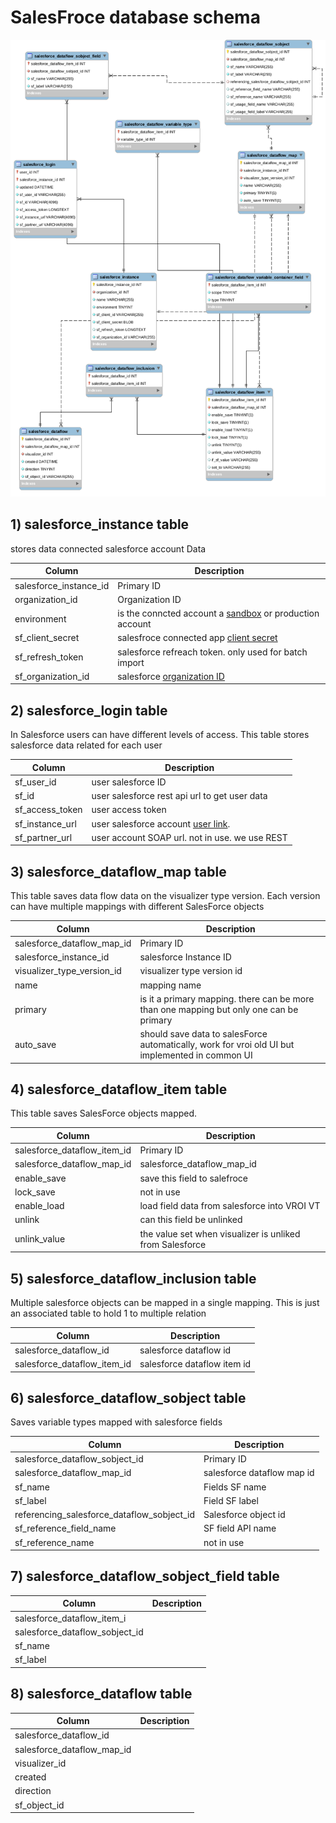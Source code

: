 
# SalesFroce database schema

![sf db](https://raw.githubusercontent.com/projectgoldmine/documentation/main/sf_erd.png)



## 1) salesforce_instance table

 stores data  connected salesforce account Data
 
  
  Column               | Description
-------------          | -------------
salesforce_instance_id | Primary ID
organization_id        | Organization ID
environment            | is the conncted account a [sandbox](https://developer.salesforce.com/docs/atlas.en-us.apexcode.meta/apexcode/apex_intro_get_dev_account.htm) or production account
sf_client_secret       | salesfroce connected app [client secret](https://docs.datawatch.com/swarm/desktop/Generating_a_Client_ID_and_ClientSecret_Key_for_Salesforce_Connections.htm)
sf_refresh_token       | salesforce refreach token. only used for batch import
sf_organization_id     | salesforce [organization ID](https://help.salesforce.com/articleView?id=000325251&type=1&mode=1) 


## 2) salesforce_login table

In Salesforce users can have different levels of access. This table  stores salesforce data related for each user 

 Column            | Description
-------------      | -------------
sf_user_id         |  user salesforce ID
sf_id              |  user salesforce rest api url to get user data
sf_access_token    |  user access token 
sf_instance_url    |  user salesforce account [user link](https://help.salesforce.com/articleView?id=000322728&type=1&mode=1). 
sf_partner_url     |  user account SOAP url. not in use. we use REST

## 3) salesforce_dataflow_map table

This table saves data flow data on the visualizer type version. Each version can have multiple mappings with different SalesForce objects  


 Column                        | Description
-------------                  | -------------
salesforce_dataflow_map_id     |  Primary ID
salesforce_instance_id         |  salesforce Instance ID
visualizer_type_version_id     |  visualizer type version id
name                           |  mapping name
primary                        |  is it a primary mapping. there can be more than one mapping but only one can be primary
auto_save                      |  should save data to salesForce automatically, work for vroi old UI but implemented in common UI   


## 4) salesforce_dataflow_item table
This table saves  SalesForce objects mapped. 



 Column                        | Description
-------------                  | -------------
salesforce_dataflow_item_id    | Primary ID
salesforce_dataflow_map_id     |  salesforce_dataflow_map_id
enable_save                    |  save this field to salefroce 
lock_save                      |  not in use
enable_load                    |  load field data from salesforce into VROI VT
unlink                         |  can this field be unlinked
unlink_value                   |  the value set when visualizer is unliked from Salesforce



## 5) salesforce_dataflow_inclusion table

Multiple salesforce objects can be mapped in a single mapping. This is just an associated table to hold 1 to multiple relation 



 Column                        | Description
-------------                  | -------------
salesforce_dataflow_id         |  salesforce dataflow id
salesforce_dataflow_item_id    |   salesforce dataflow item id


## 6) salesforce_dataflow_sobject table

Saves variable types mapped with salesforce fields 


 Column                                       | Description
-------------                                 | -------------
salesforce_dataflow_sobject_id                | Primary ID
salesforce_dataflow_map_id                    | salesforce dataflow map id
sf_name                                       | Fields SF name
sf_label                                      | Field SF label
referencing_salesforce_dataflow_sobject_id    | Salesforce object id
sf_reference_field_name                       | SF field API name
sf_reference_name                             | not in use



## 7) salesforce_dataflow_sobject_field table



 Column                        | Description
-------------                  | -------------
salesforce_dataflow_item_i     | 
salesforce_dataflow_sobject_id |  
sf_name                        |   
sf_label                       |  


## 8) salesforce_dataflow table



 Column                        | Description
-------------                  | -------------
salesforce_dataflow_id         | 
salesforce_dataflow_map_id     |  
visualizer_id                  |   
created                        |  
direction                      |  
sf_object_id                   |
